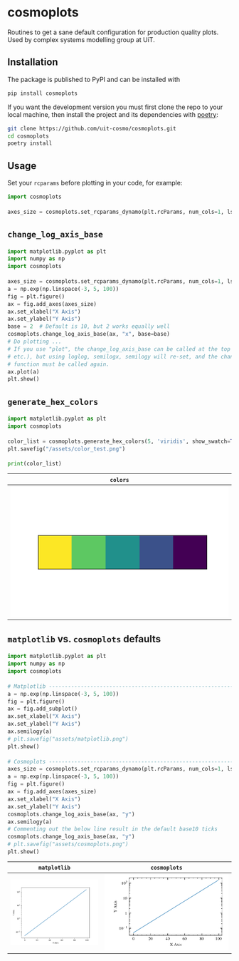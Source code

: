 # cosmoplots

Routines to get a sane default configuration for production quality plots. Used by complex systems modelling group at UiT.

## Installation

The package is published to PyPI and can be installed with

```sh
pip install cosmoplots
```

If you want the development version you must first clone the repo to your local machine,
then install the project and its dependencies with [poetry]:

```sh
git clone https://github.com/uit-cosmo/cosmoplots.git
cd cosmoplots
poetry install
```

## Usage

Set your `rcparams` before plotting in your code, for example:

```Python
import cosmoplots

axes_size = cosmoplots.set_rcparams_dynamo(plt.rcParams, num_cols=1, ls="thin")
```

## `change_log_axis_base`

```python
import matplotlib.pyplot as plt
import numpy as np
import cosmoplots

axes_size = cosmoplots.set_rcparams_dynamo(plt.rcParams, num_cols=1, ls="thin")
a = np.exp(np.linspace(-3, 5, 100))
fig = plt.figure()
ax = fig.add_axes(axes_size)
ax.set_xlabel("X Axis")
ax.set_ylabel("Y Axis")
base = 2  # Default is 10, but 2 works equally well
cosmoplots.change_log_axis_base(ax, "x", base=base)
# Do plotting ...
# If you use "plot", the change_log_axis_base can be called at the top (along with add_axes
# etc.), but using loglog, semilogx, semilogy will re-set, and the change_log_axis_base
# function must be called again.
ax.plot(a)
plt.show()
```

## `generate_hex_colors`

```python
import matplotlib.pyplot as plt
import cosmoplots

color_list = cosmoplots.generate_hex_colors(5, 'viridis', show_swatch=True, ascending=True)
plt.savefig("/assets/color_test.png")

print(color_list)
```
| `colors` |
| :--------: | 
| ![colors](./assets/color_test.png) |


## `matplotlib` vs. `cosmoplots` defaults

```python
import matplotlib.pyplot as plt
import numpy as np
import cosmoplots

# Matplotlib --------------------------------------------------------------------------- #
a = np.exp(np.linspace(-3, 5, 100))
fig = plt.figure()
ax = fig.add_subplot()
ax.set_xlabel("X Axis")
ax.set_ylabel("Y Axis")
ax.semilogy(a)
# plt.savefig("assets/matplotlib.png")
plt.show()

# Cosmoplots --------------------------------------------------------------------------- #
axes_size = cosmoplots.set_rcparams_dynamo(plt.rcParams, num_cols=1, ls="thin")
a = np.exp(np.linspace(-3, 5, 100))
fig = plt.figure()
ax = fig.add_axes(axes_size)
ax.set_xlabel("X Axis")
ax.set_ylabel("Y Axis")
cosmoplots.change_log_axis_base(ax, "y")
ax.semilogy(a)
# Commenting out the below line result in the default base10 ticks
cosmoplots.change_log_axis_base(ax, "y")
# plt.savefig("assets/cosmoplots.png")
plt.show()
```

| `matplotlib` | `cosmoplots` |
| :--------: | :--------: |
| ![matplotlib](./assets/matplotlib.png) | ![cosmoplots](./assets/cosmoplots.png) |

<!-- Links -->
[poetry]: https://python-poetry.org
